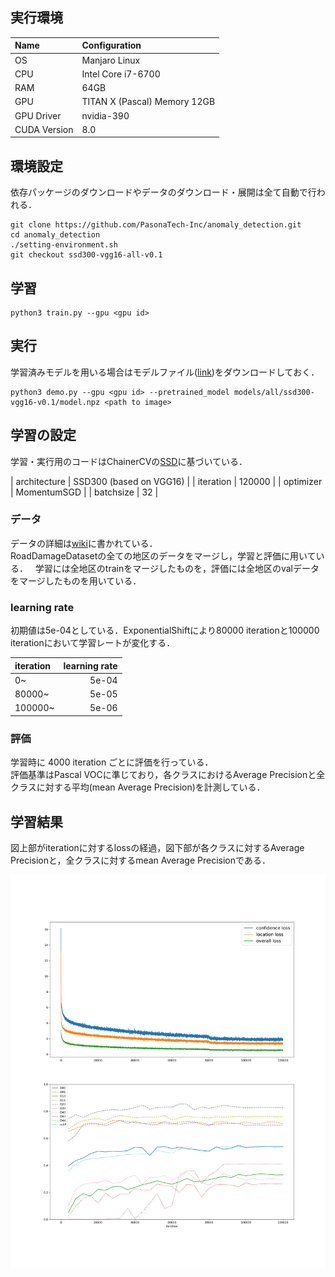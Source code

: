 ## 実行環境


| Name         | Configuration                   |
|:-------------|:--------------------------------|
| OS           | Manjaro Linux                   |
| CPU          | Intel Core i7-6700              |
| RAM          | 64GB                            |
| GPU          | TITAN X (Pascal)  Memory 12GB   |
| GPU Driver   | nvidia-390                      |
| CUDA Version | 8.0                             |

## 環境設定

依存パッケージのダウンロードやデータのダウンロード・展開は全て自動で行われる．

```
git clone https://github.com/PasonaTech-Inc/anomaly_detection.git
cd anomaly_detection
./setting-environment.sh
git checkout ssd300-vgg16-all-v0.1
```

## 学習

```
python3 train.py --gpu <gpu id>
```

## 実行

学習済みモデルを用いる場合はモデルファイル([link](https://drive.google.com/drive/folders/1yR-kJqier3tIOuawdS9b9OlJGEaIGF4y?usp=sharing))をダウンロードしておく．

```
python3 demo.py --gpu <gpu id> --pretrained_model models/all/ssd300-vgg16-v0.1/model.npz <path to image>
```

## 学習の設定

学習・実行用のコードはChainerCVの[SSD](https://github.com/chainer/chainercv/tree/master/examples/ssd)に基づいている．

| architecture | SSD300 (based on VGG16) |
| iteration    | 120000                  |
| optimizer    | MomentumSGD             |
| batchsize    | 32                      |

### データ
データの詳細は[wiki](https://github.com/PasonaTech-Inc/anomaly_detection/wiki/Road-Damage-Dataset)に書かれている．  
RoadDamageDatasetの全ての地区のデータをマージし，学習と評価に用いている．  
学習には全地区のtrainをマージしたものを，評価には全地区のvalデータをマージしたものを用いている．

### learning rate
初期値は5e-04としている．ExponentialShiftにより80000 iterationと100000 iterationにおいて学習レートが変化する．

| iteration | learning rate |
|:----------|--------------:|
| 0~        | 5e-04         |
| 80000~    | 5e-05         |
| 100000~   | 5e-06         |

### 評価
学習時に 4000 iteration ごとに評価を行っている．  
評価基準はPascal VOCに準じており，各クラスにおけるAverage Precisionと全クラスに対する平均(mean Average Precision)を計測している．

## 学習結果
図上部がiterationに対するlossの経過，図下部が各クラスに対するAverage Precisionと，全クラスに対するmean Average Precisionである．

![](images/all/ssd300-vgg16-v0.1.png)
